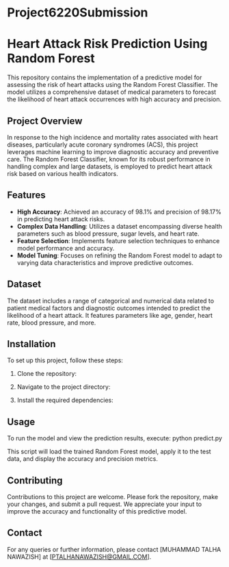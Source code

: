 # Project6220Submission
# Heart Attack Risk Prediction Using Random Forest

This repository contains the implementation of a predictive model for assessing the risk of heart attacks using the Random Forest Classifier. The model utilizes a comprehensive dataset of medical parameters to forecast the likelihood of heart attack occurrences with high accuracy and precision.

## Project Overview

In response to the high incidence and mortality rates associated with heart diseases, particularly acute coronary syndromes (ACS), this project leverages machine learning to improve diagnostic accuracy and preventive care. The Random Forest Classifier, known for its robust performance in handling complex and large datasets, is employed to predict heart attack risk based on various health indicators.

## Features

- **High Accuracy**: Achieved an accuracy of 98.1% and precision of 98.17% in predicting heart attack risks.
- **Complex Data Handling**: Utilizes a dataset encompassing diverse health parameters such as blood pressure, sugar levels, and heart rate.
- **Feature Selection**: Implements feature selection techniques to enhance model performance and accuracy.
- **Model Tuning**: Focuses on refining the Random Forest model to adapt to varying data characteristics and improve predictive outcomes.

## Dataset

The dataset includes a range of categorical and numerical data related to patient medical factors and diagnostic outcomes intended to predict the likelihood of a heart attack. It features parameters like age, gender, heart rate, blood pressure, and more. 

## Installation

To set up this project, follow these steps:

1. Clone the repository:
2. Navigate to the project directory:

3. Install the required dependencies:

## Usage

To run the model and view the prediction results, execute:
python predict.py




This script will load the trained Random Forest model, apply it to the test data, and display the accuracy and precision metrics.

## Contributing

Contributions to this project are welcome. Please fork the repository, make your changes, and submit a pull request. We appreciate your input to improve the accuracy and functionality of this predictive model.

## Contact

For any queries or further information, please contact [MUHAMMAD TALHA NAWAZISH] at [PTALHANAWAZISH@GMAIL.COM].


